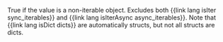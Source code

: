 True if the value is a non-iterable object. Excludes both {{link lang isIter sync_iterables}} and {{link lang isIterAsync async_iterables}}. Note that {{link lang isDict dicts}} are automatically structs, but not all structs are dicts.
